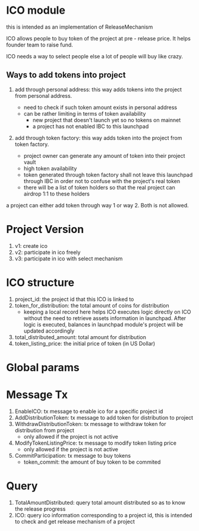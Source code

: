 # ICO module

this is intended as an implementation of ReleaseMechanism

ICO allows people to buy token of the project at pre - release price. It helps founder team to raise fund.

ICO needs a way to select people else a lot of people will buy like crazy.

## Ways to add tokens into project
1. add through personal address: this way adds tokens into the project from personal address.
    * need to check if such token amount exists in personal address
    * can be rather limiting in terms of token availability
        * new project that doesn't launch yet so no tokens on mainnet
        * a project has not enabled IBC to this launchpad

2. add through token factory: this way adds token into the project from token factory.
    * project owner can generate any amount of token into their project vault
    * high token availability
    * token generated through token factory shall not leave this launchpad through IBC in order not to confuse with the project's real token
    * there will be a list of token holders so that the real project can airdrop 1:1 to these holders

a project can either add token through way 1 or way 2. Both is not allowed.

# Project Version
1. v1: create ico
2. v2: participate in ico freely
3. v3: participate in ico with select mechanism

# ICO structure
1. project_id: the project id that this ICO is linked to
2. token_for_distribution: the total amount of coins for distribution
    * keeping a local record here helps ICO executes logic directly on ICO without the need to retrieve assets information in launchpad. After logic is executed, balances in launchpad module's project will be updated accordingly
3. total_distributed_amount: total amount for distribution
4. token_listing_price: the initial price of token (in US Dollar)

# Global params
# Message Tx
1. EnableICO: tx message to enable ico for a specific project id
2. AddDistributionToken: tx message to add token for distribution to project
3. WithdrawDistributionToken: tx message to withdraw token for distribution from project
    * only allowed if the project is not active
4. ModifyTokenListingPrice: tx message to modify token listing price
    * only allowed if the project is not active
5. CommitParticipation: tx message to buy tokens
    * token_commit: the amount of buy token to be commited

# Query
1. TotalAmountDistributed: query total amount distributed so as to know the release progress
2. ICO: query ico information corresponding to a project id, this is intended to check and get release mechanism of a project
